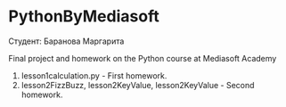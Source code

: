 # PythonByMediasoft

Студент: Баранова Маргарита

Final project and homework on the Python course at Mediasoft Academy

1. lesson1calculation.py - First homework.
2. lesson2FizzBuzz, lesson2KeyValue, lesson2KeyValue - Second homework.
